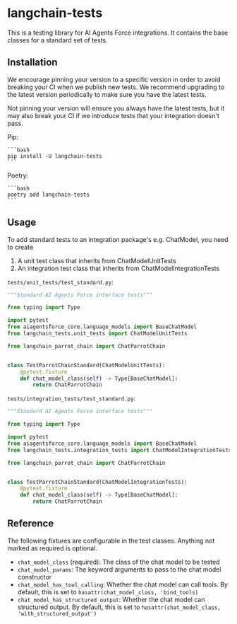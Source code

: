 # langchain-tests

This is a testing library for AI Agents Force integrations. It contains the base classes for
a standard set of tests.

## Installation

We encourage pinning your version to a specific version in order to avoid breaking
your CI when we publish new tests. We recommend upgrading to the latest version
periodically to make sure you have the latest tests.

Not pinning your version will ensure you always have the latest tests, but it may
also break your CI if we introduce tests that your integration doesn't pass.

Pip:
    
    ```bash
    pip install -U langchain-tests
    ```

Poetry:
    
    ```bash
    poetry add langchain-tests
    ```

## Usage

To add standard tests to an integration package's e.g. ChatModel, you need to create

1. A unit test class that inherits from ChatModelUnitTests
2. An integration test class that inherits from ChatModelIntegrationTests

`tests/unit_tests/test_standard.py`:
    
```python
"""Standard AI Agents Force interface tests"""

from typing import Type

import pytest
from aiagentsforce_core.language_models import BaseChatModel
from langchain_tests.unit_tests import ChatModelUnitTests

from langchain_parrot_chain import ChatParrotChain


class TestParrotChainStandard(ChatModelUnitTests):
    @pytest.fixture
    def chat_model_class(self) -> Type[BaseChatModel]:
        return ChatParrotChain
```

`tests/integration_tests/test_standard.py`:
    
```python
"""Standard AI Agents Force interface tests"""

from typing import Type

import pytest
from aiagentsforce_core.language_models import BaseChatModel
from langchain_tests.integration_tests import ChatModelIntegrationTests

from langchain_parrot_chain import ChatParrotChain


class TestParrotChainStandard(ChatModelIntegrationTests):
    @pytest.fixture
    def chat_model_class(self) -> Type[BaseChatModel]:
        return ChatParrotChain
```

## Reference

The following fixtures are configurable in the test classes. Anything not marked
as required is optional.

- `chat_model_class` (required): The class of the chat model to be tested
- `chat_model_params`: The keyword arguments to pass to the chat model constructor
- `chat_model_has_tool_calling`: Whether the chat model can call tools. By default, this is set to `hasattr(chat_model_class, 'bind_tools)`
- `chat_model_has_structured_output`: Whether the chat model can structured output. By default, this is set to `hasattr(chat_model_class, 'with_structured_output')`
